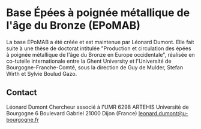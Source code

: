 Base Épées à poignée métallique de l'âge du Bronze (EPoMAB)
================

La base EPoMAB a été créée et est maintenue par Léonard Dumont. Elle fait suite à une thèse de doctorat intitulée "Production et circulation des épées à poignée métallique de l'âge du Bronze en Europe occidentale", réalisée en co-tutelle internationale entre la Ghent University et l'Université de Bourgogne-Franche-Comté, sous la direction de Guy de Mulder, Stefan Wirth et Sylvie Boulud Gazo.

## Contact

Léonard Dumont
Chercheur associé à l'UMR 6298 ARTEHIS
Université de Bourgogne
6 Boulevard Gabriel
21000 Dijon (France)
leonard.dumont@u-bourgogne.fr